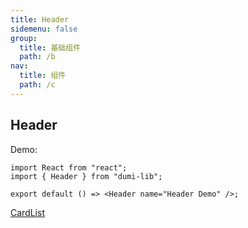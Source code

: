 ```yaml
---
title: Header
sidemenu: false
group:
  title: 基础组件
  path: /b
nav:
  title: 组件
  path: /c
---
```


## Header

Demo:

```tsx
import React from "react";
import { Header } from "dumi-lib";

export default () => <Header name="Header Demo" />;
```

[CardList](./cl)
